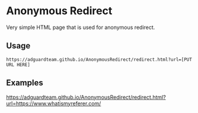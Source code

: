 # Anonymous Redirect

Very simple HTML page that is used for anonymous redirect.

## Usage

```
https://adguardteam.github.io/AnonymousRedirect/redirect.html?url=[PUT URL HERE]
```

## Examples

https://adguardteam.github.io/AnonymousRedirect/redirect.html?url=https://www.whatismyreferer.com/
